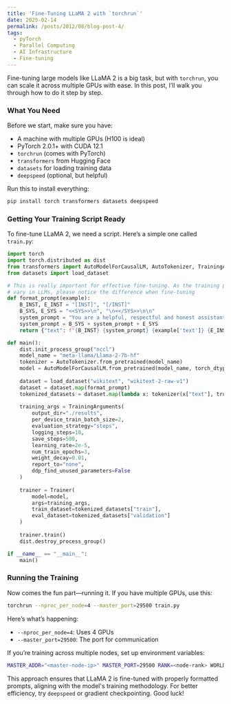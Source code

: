 ```yaml
---
title: 'Fine-Tuning LLaMA 2 with `torchrun`'
date: 2025-02-14
permalink: /posts/2012/08/blog-post-4/
tags:
  - pyTorch
  - Parallel Computing
  - AI Infrastructure 
  - Fine-tuning
---
```

Fine-tuning large models like LLaMA 2 is a big task, but with `torchrun`, you can scale it across multiple GPUs with ease. In this post, I’ll walk you through how to do it step by step.

### What You Need

Before we start, make sure you have:
- A machine with multiple GPUs (H100 is ideal)
- PyTorch 2.0.1+ with CUDA 12.1
- `torchrun` (comes with PyTorch)
- `transformers` from Hugging Face
- `datasets` for loading training data
- `deepspeed` (optional, but helpful)

Run this to install everything:
```bash
pip install torch transformers datasets deepspeed
```

### Getting Your Training Script Ready

To fine-tune LLaMA 2, we need a script. Here’s a simple one called `train.py`:

```python
import torch
import torch.distributed as dist
from transformers import AutoModelForCausalLM, AutoTokenizer, TrainingArguments, Trainer
from datasets import load_dataset

# This is really important for effective fine-tuning. As the training prompts 
# vary in LLMs, please notice the difference when fine-tuning
def format_prompt(example):
    B_INST, E_INST = "[INST]", "[/INST]"
    B_SYS, E_SYS = "<<SYS>>\n", "\n<</SYS>>\n\n"
    system_prompt = "You are a helpful, respectful and honest assistant. Always answer as helpfully as possible, while being safe."
    system_prompt = B_SYS + system_prompt + E_SYS
    return {"text": f"{B_INST} {system_prompt} {example['text']} {E_INST}"}

def main():
    dist.init_process_group("nccl")
    model_name = "meta-llama/Llama-2-7b-hf"
    tokenizer = AutoTokenizer.from_pretrained(model_name)
    model = AutoModelForCausalLM.from_pretrained(model_name, torch_dtype=torch.float16)
    
    dataset = load_dataset("wikitext", "wikitext-2-raw-v1")
    dataset = dataset.map(format_prompt)
    tokenized_datasets = dataset.map(lambda x: tokenizer(x["text"], truncation=True, padding="max_length", max_length=512), batched=True)
    
    training_args = TrainingArguments(
        output_dir="./results",
        per_device_train_batch_size=2,
        evaluation_strategy="steps",
        logging_steps=10,
        save_steps=500,
        learning_rate=2e-5,
        num_train_epochs=3,
        weight_decay=0.01,
        report_to="none",
        ddp_find_unused_parameters=False
    )
    
    trainer = Trainer(
        model=model,
        args=training_args,
        train_dataset=tokenized_datasets["train"],
        eval_dataset=tokenized_datasets["validation"]
    )
    
    trainer.train()
    dist.destroy_process_group()

if __name__ == "__main__":
    main()
```

### Running the Training

Now comes the fun part—running it. If you have multiple GPUs, use this:
```bash
torchrun --nproc_per_node=4 --master_port=29500 train.py
```
Here’s what’s happening:
- `--nproc_per_node=4`: Uses 4 GPUs
- `--master_port=29500`: The port for communication

If you’re training across multiple nodes, set up environment variables:
```bash
MASTER_ADDR="<master-node-ip>" MASTER_PORT=29500 RANK=<node-rank> WORLD_SIZE=<total-nodes> torchrun --nproc_per_node=4 train.py
```

This approach ensures that LLaMA 2 is fine-tuned with properly formatted prompts, aligning with the model's training methodology. For better efficiency, try `deepspeed` or gradient checkpointing. Good luck!

